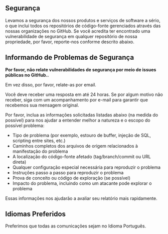 <!-- INÍCIO DO ARQUIVO SECURITY.MD V0.0.1 -->

## Segurança

Levamos a segurança dos nossos produtos e serviços de software a sério, o que inclui todos os repositórios de código-fonte gerenciados através das nossas organizações no GitHub.
Se você acredita ter encontrado uma vulnerabilidade de segurança em qualquer repositório de nossa propriedade, por favor, reporte-nos conforme descrito abaixo.


## Informando de Problemas de Segurança

**Por favor, não relate vulnerabilidades de segurança por meio de issues públicas no GitHub..**

Em vez disso, por favor, relate-as por email.

Você deve receber uma resposta em até 24 horas. Se por algum motivo não receber, siga com um acompanhamento por e-mail para garantir que recebemos sua mensagem original. 

Por favor, inclua as informações solicitadas listadas abaixo (na medida do possível) para nos ajudar a entender melhor a natureza e o escopo do possível problema:

  * Tipo de problema (por exemplo, estouro de buffer, injeção de SQL, scripting entre sites, etc.)
  * Caminhos completos dos arquivos de origem relacionados à manifestação do problema
  * A localização do código-fonte afetado (tag/branch/commit ou URL direta)
  * Qualquer configuração especial necessária para reproduzir o problema
  * Instruções passo a passo para reproduzir o problema
  * Prova de conceito ou código de exploração (se possível)
  * Impacto do problema, incluindo como um atacante pode explorar o problema

Essas informações nos ajudarão a avaliar seu relatório mais rapidamente.


## Idiomas Preferidos

Preferimos que todas as comunicações sejam no Idioma Português.

<!-- FIM DO ARQUIVO SECURITY.MD -->
